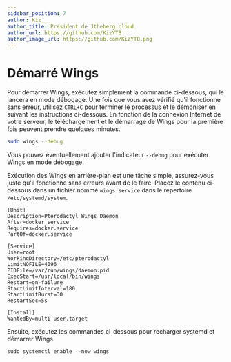 ```yaml
---
sidebar_position: 7
author: Kiz___
author_title: President de Jtheberg.cloud
author_url: https://github.com/KizYTB
author_image_url: https://github.com/KizYTB.png
---
```


# Démarré Wings

Pour démarrer Wings, exécutez simplement la commande ci-dessous, qui le lancera en mode débogage. Une fois que vous avez vérifié qu'il fonctionne sans erreur, utilisez `CTRL+C` pour terminer le processus et le démoniser en suivant les instructions ci-dessous. En fonction de la connexion Internet de votre serveur, le téléchargement et le démarrage de Wings pour la première fois peuvent prendre quelques minutes.

```bash
sudo wings --debug
```

Vous pouvez éventuellement ajouter l'indicateur `--debug` pour exécuter Wings en mode débogage.

Exécution des Wings en arrière-plan est une tâche simple, assurez-vous juste qu'il fonctionne sans erreurs avant de le faire. Placez le contenu ci-dessous dans un fichier nommé `wings.service` dans le répertoire `/etc/systemd/system`.

```systemd
[Unit]
Description=Pterodactyl Wings Daemon
After=docker.service
Requires=docker.service
PartOf=docker.service

[Service]
User=root
WorkingDirectory=/etc/pterodactyl
LimitNOFILE=4096
PIDFile=/var/run/wings/daemon.pid
ExecStart=/usr/local/bin/wings
Restart=on-failure
StartLimitInterval=180
StartLimitBurst=30
RestartSec=5s

[Install]
WantedBy=multi-user.target
```

Ensuite, exécutez les commandes ci-dessous pour recharger systemd et démarrer Wings.

```purebasic
sudo systemctl enable --now wings
```
